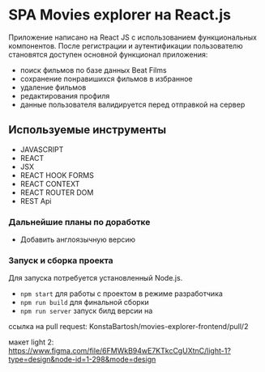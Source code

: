 # SPA Movies explorer на React.js

Приложение написано на React JS с использованием функциональных компонентов. После регистрации и аутентификации пользователю становятся доступен основной функционал приложения:

- поиск фильмов по базе данных Beat Films
- сохранение понравишихся фильмов в избранное
- удаление фильмов
- редактирования профиля
- данные пользователя валидируется перед отправкой на сервер

## Используемые инструменты

- JAVASCRIPT
- REACT
- JSX
- REACT HOOK FORMS
- REACT CONTEXT
- REACT ROUTER DOM
- REST Api

### Дальнейшие планы по доработке

- Добавить англоязычную версию

### Запуск и сборка проекта

Для запуска потребуется установленный Node.js. 
- `npm start` для работы с проектом в режиме разработчика
- `npm run build` для финальной сборки
- `npm run server` запуск билд версии на

ссылка на pull request: KonstaBartosh/movies-explorer-frontend/pull/2

макет light 2: https://www.figma.com/file/6FMWkB94wE7KTkcCgUXtnC/light-1?type=design&node-id=1-298&mode=design